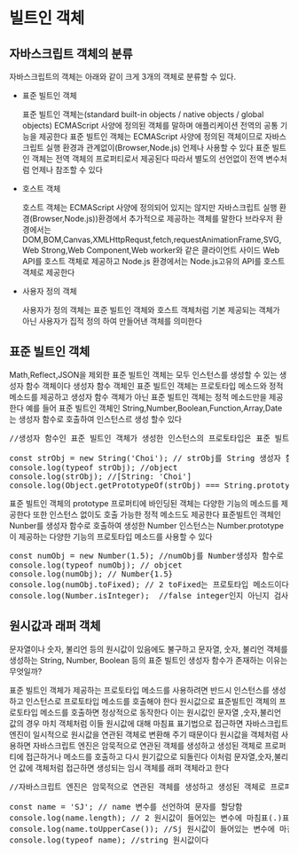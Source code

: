 # 빌트인 객체

## 자바스크립트 객체의 분류

자바스크립트의 객체는 아래와 같이 크게 3개의 객체로 분류할 수 있다.

<ul>
<li>표준 빌트인 객체

표준 빌트인 객체는(standard built-in objects / native objects / global objects) ECMAScript 사양에 정의된 객체를 말하며 애플리케이션 전역의 공통 기능을 제공한다 표준 빌트인 객체는 ECMAScript 사양에 정의된 객체이므로 자바스크립트 실행 환경과 관계없이(Browser,Node.js) 언제나 사용할 수 있다 표준 빌트인 객체는 전역 객체의 프로퍼티로서 제공된다 따라서 별도의 선언없이 전역 변수처럼 언제나 참조할 수 있다
<li>호스트 객체

호스트 객체는 ECMAScript 사양에 정의되어 있지는 않지만 자바스크립트 실행 환경(Browser,Node.js))환경에서 추가적으로 제공하는 객체를 말한다 브라우저 환경에서는 DOM,BOM,Canvas,XMLHttpRequst,fetch,requestAnimationFrame,SVG,Web Strong,Web Component,Web worker와 같은 클라이언트 사이드 Web API를 호스트 객체로 제공하고 Node.js 환경에서는 Node.js고유의 API를 호스트 객체로 제공한다

<li>사용자 정의 객체

사용자가 정의 객체는 표준 빌트인 객체와 호스트 객체처럼 기본 제공되는 객체가 아닌 사용자가 집적 정의 하여 만들어낸 객체를 의미한다
</ul>

## 표준 빌트인 객체
Math,Reflect,JSON을 제외한 표준 빌트인 객체는 모두 인스턴스를 생성할 수 있는 생성자 함수 객체이다 생성자 함수 객체인 표준 빌트인 객체는 프로토타입 메소드와 정적 메소드를 제공하고 생성자 함수 객체가 아닌 표준 빌트인 객체는 정적 메소드만을 제공한다 예를 들어 표준 빌트인 객체인 String,Number,Boolean,Function,Array,Date는 생성자 함수로 호출하여 인스턴스르 생성 할수 있다

<pre>
//생성자 함수인 표준 빌트인 객체가 생성한 인스턴스의 프로토타입은 표준 빌트인 객체의 prototype 프로퍼티에 바인딩된 객체이다 예를 들어 표준 빌트인 객체인 String을 생성자 함수로서 호출하여 생성한 String 인스턴스의 프로토타입은 String.prototype이다

const strObj = new String('Choi'); // strObj를 String 생성자 함수로 객체 생성
console.log(typeof strObj); //object
console.log(strObj); //[String: 'Choi']
console.log(Object.getPrototypeOf(strObj) === String.prototype); //ture
</pre>

표준 빌트인 객체의 prototype 프로퍼티에 바인딩된 객체는 다양한 기능의 메소드를 제공한다 또한 인스턴스 없이도 호출 가능한 정적 메소드도 제공한다 표준빌트인 객체인 Nunber를 생성자 함수로 호출하여 생성한 Number 인스턴스는 Number.prototype이 제공하는 다양한 기능의 프로토타입 메소드를 사용할 수 있다

<pre>
const numObj = new Number(1.5); //numObj를 Number생성자 함수로 객체 생성 1.5
console.log(typeof numObj); // objcet
console.log(numObj); // Number{1.5}
console.log(numObj.toFixed); // 2 toFixed는 프로토타입 메소드이다,소수점자리를 반올림하여 반환한다
console.log(Number.isInteger);  //false integer인지 아닌지 검사하여 boolean값으로 반환한다
</pre>

## 원시값과 래퍼 객체
문자열이나 숫자, 불리언 등의 원시값이 있음에도 불구하고 문자열, 숫자, 불리언 객체를 생성하는 String, Number, Boolean 등의 표준 빌트인 생성자 함수가 존재하는 이유는 무엇일까?

표준 빌트인 객체가 제공하는 프로토타입 메소드를 사용하려면 반드시 인스턴스를 생성하고 인스턴스로 프로토타입 메소드를 호출해야 한다 원시값으로 표준빌트인 객체의 프로토타입 메소드를 호출하면 정상적으로 동작한다 이는 원시값인 문자열 ,숫자,불리언 값의 경우 마치 객체처럼 이들 원시값에 대해 마침표 표기법으로 접근하면 자바스크립트 엔진이 일시적으로 원시값을 연관된 객체로 변환해 주기 때문이다 원시값을 객체처럼 사용하면 자바스크립트 엔진은 암묵적으로 연관된 객체를 생성하고 생성된 객체로 프로퍼티에 접근하거나 메소드를 호출하고 다시 원기값으로 되돌린다 이처럼 문자열,숫자,불리언 값에 객체처럼 접근하면 생성되는 임시 객체를 래퍼 객체라고 한다

<pre>
//자바스크립트 엔진은 암묵적으로 연관된 객체를 생성하고 생성된 객체로 프로퍼티에 접근하거나 메소드를 호출하고 다시 원기값으로 되돌린다 이처럼 문자열,숫자,불리언 값에 객체처럼 접근하면 생성되는 임시 객체를 래퍼 객체라고 한다

const name = 'SJ'; // name 변수를 선언하여 문자를 할당함
console.log(name.length); // 2 원시값이 들어있는 변수에 마침표(.)표기법으로 접근하여 length메서드를 사용하였다 
console.log(name.toUpperCase()); //Sj 원시값이 들어있는 변수에 마침표(.)표기법으로 접근하여 toUpperCase를 사용하였다
console.log(typeof name); //string 원시값이다
</pre>